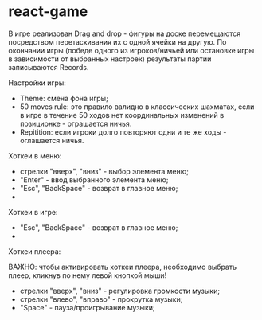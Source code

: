 # react-game

В игре реализован Drag and drop - фигуры на доске перемещаются посредством перетаскивания их с одной ячейки на другую.
По окончании игры (победе одного из игроков/ничьей или остановке игры в зависимости от выбранных настроек) результаты партии записываются Records.

Настройки игры:
- Theme: смена фона игры;
- 50 moves rule: это правило валидно в классических шахматах, если в игре в течение 50 ходов нет координальных изменений в позиционке - ограшается ничья.
- Repitition: если игроки долго повторяют одни и те же ходы - оглашается ничья.

Хоткеи в меню:
- стрелки "вверх", "вниз" - выбор элемента меню;
- "Enter" - ввод выбранного элемента меню;
- "Esc", "BackSpace" - возврат в главное меню;
- 
Хоткеи в игре: 
- "Esc", "BackSpace" - возврат в главное меню;
- 
Хоткеи плеера:

ВАЖНО: чтобы активировать хоткеи плеера, необходимо выбрать плеер, кликнув по нему левой кнопкой мыши!
- стрелки "вверх", "вниз" - регулировка громкости музыки;
- стрелки "влево", "вправо" - прокрутка музыки;
- "Space" - пауза/проигрывание музыки;

